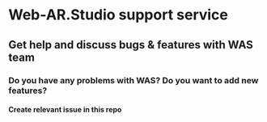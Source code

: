 #  Web-AR.Studio support service 
## Get help and discuss bugs & features with WAS team


###  Do you have any problems with WAS? Do you want to add new features?
#### Create relevant issue in this repo
